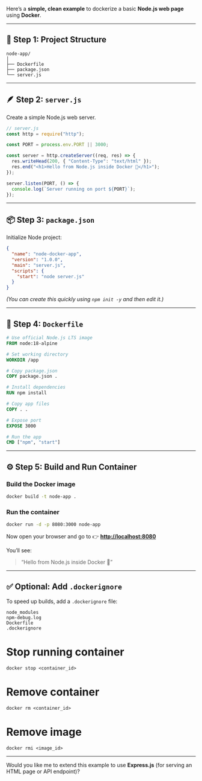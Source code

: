Here’s a **simple, clean example** to dockerize a basic **Node.js web page** using **Docker**.

---

## 🧩 Step 1: Project Structure

```
node-app/
│
├── Dockerfile
├── package.json
└── server.js
```

---

## 🪶 Step 2: `server.js`

Create a simple Node.js web server.

```js
// server.js
const http = require("http");

const PORT = process.env.PORT || 3000;

const server = http.createServer((req, res) => {
  res.writeHead(200, { "Content-Type": "text/html" });
  res.end("<h1>Hello from Node.js inside Docker 🐳</h1>");
});

server.listen(PORT, () => {
  console.log(`Server running on port ${PORT}`);
});
```

---

## 📦 Step 3: `package.json`

Initialize Node project:

```json
{
  "name": "node-docker-app",
  "version": "1.0.0",
  "main": "server.js",
  "scripts": {
    "start": "node server.js"
  }
}
```

*(You can create this quickly using `npm init -y` and then edit it.)*

---

## 🧱 Step 4: `Dockerfile`

```dockerfile
# Use official Node.js LTS image
FROM node:18-alpine

# Set working directory
WORKDIR /app

# Copy package.json
COPY package.json .

# Install dependencies
RUN npm install

# Copy app files
COPY . .

# Expose port
EXPOSE 3000

# Run the app
CMD ["npm", "start"]
```

---

## ⚙️ Step 5: Build and Run Container

### Build the Docker image

```bash
docker build -t node-app .
```

### Run the container

```bash
docker run -d -p 8080:3000 node-app
```

Now open your browser and go to 👉
**[http://localhost:8080](http://localhost:8080)**

You’ll see:

> “Hello from Node.js inside Docker 🐳”

---

## ✅ Optional: Add `.dockerignore`

To speed up builds, add a `.dockerignore` file:

```
node_modules
npm-debug.log
Dockerfile
.dockerignore
```

# Stop running container
```
docker stop <container_id>
```

# Remove container
```
docker rm <container_id>
```

# Remove image
```
docker rmi <image_id>
```
---

Would you like me to extend this example to use **Express.js** (for serving an HTML page or API endpoint)?
